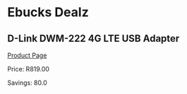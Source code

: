
# Ebucks Dealz
## D-Link DWM-222 4G LTE USB Adapter
[Product Page](https://www.ebucks.com/web/shop/productSelected.do?prodId=966974339&catId=714948688)

Price: R819.00

Savings: 80.0


	